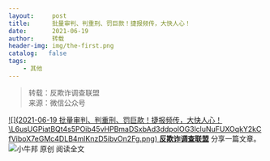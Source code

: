 ```yaml
---
layout:     post
title:      批量审判、判重刑、罚巨款！捷报频传，大快人心！
date:       2021-06-19
author:     转载
header-img: img/the-first.png
catalog:   false
tags:
    - 其他
---
```


<blockquote><p>转载：反欺诈调查联盟<br>
来源：微信公众号</p></blockquote>

[![](2021-06-19
批量审判、判重刑、罚巨款！捷报频传，大快人心！\\L6usUGPiatBQt4s5POib45vHPBmaDSxbAd3ddpolOG3lcluNuFUXOqkY2kCfViboX7eGMc4DLB4mlKnzD5ibvOn2Fg.png)
**反欺诈调查联盟**](javascript:;)
分享一篇文章。
![](http://wx.qlogo.cn/mmhead/Q3auHgzwzM5Gub2J7QkN0QDglKR9spRbOGHgDNuM9IDlxXmQlN75LA/0)小牛邦
原创
阅读全文

